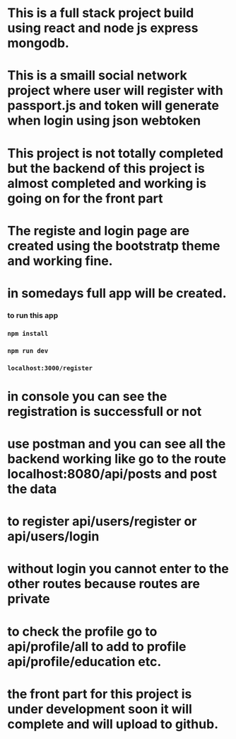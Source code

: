 
# This is a full stack project build using react and node js express mongodb.
# This is a smaill social network project where user will register with passport.js and token will generate when login using json webtoken
# This project is not totally completed but the backend of this project is almost completed and working is going on for the front part
# The registe and login page are created using the bootstratp theme and working fine. 
# in somedays full app will be created.

### to run this app 

### `npm install` 

### `npm run dev`

### `localhost:3000/register`

# in console you can see the registration is successfull or not

# use postman and you can see all the backend working like go to the route localhost:8080/api/posts and post the data

# to register api/users/register or api/users/login

# without login you cannot enter to the other routes because routes are private

# to check the profile go to api/profile/all to add to profile api/profile/education etc.

# the front part for this project is under development soon it will complete and will upload to github.

